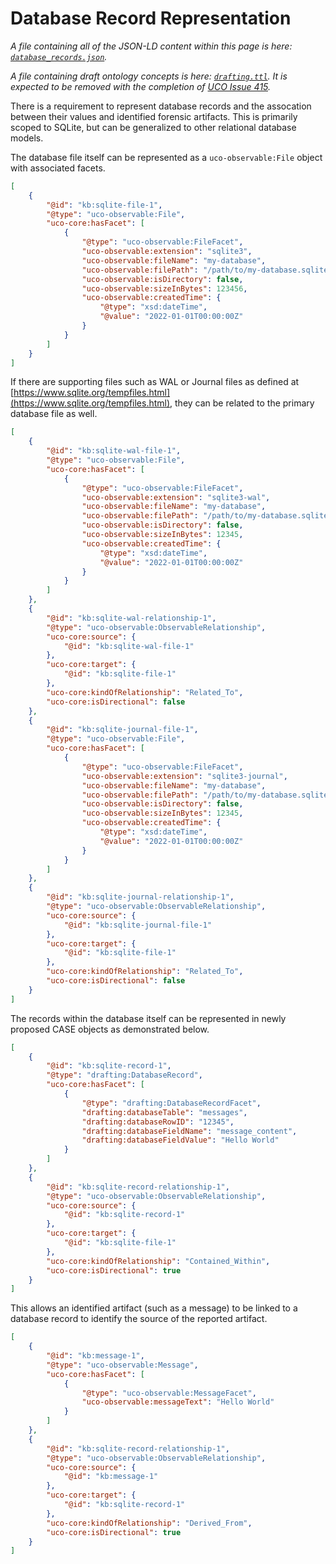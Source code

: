 <!--
GENERATED FILE  README.md is generated from source files.  Edits to it will be overwritten by automated processes.:

If you need to edit its content, edit src/README.md.in, and then re-run `make` to re-build the file.
-->


# Database Record Representation

*A file containing all of the JSON-LD content within this page is here: [`database_records.json`](database_records.json).*

*A file containing draft ontology concepts is here: [`drafting.ttl`](drafting.ttl).  It is expected to be removed with the completion of [UCO Issue 415](https://github.com/ucoProject/UCO/issues/415).*

There is a requirement to represent database records and the assocation between their values and identified forensic artifacts. This is primarily scoped to SQLite, but can be generalized to other relational database models.

The database file itself can be represented as a `uco-observable:File` object with associated facets.

```json
[
    {
        "@id": "kb:sqlite-file-1",
        "@type": "uco-observable:File",
        "uco-core:hasFacet": [
            {
                "@type": "uco-observable:FileFacet",
                "uco-observable:extension": "sqlite3",
                "uco-observable:fileName": "my-database",
                "uco-observable:filePath": "/path/to/my-database.sqlite3",
                "uco-observable:isDirectory": false,
                "uco-observable:sizeInBytes": 123456,
                "uco-observable:createdTime": {
                    "@type": "xsd:dateTime",
                    "@value": "2022-01-01T00:00:00Z"
                }
            }
        ]
    }
]

```


If there are supporting files such as WAL or Journal files as defined at [https://www.sqlite.org/tempfiles.html](https://www.sqlite.org/tempfiles.html), they can be related to the primary database file as well.

```json
[
    {
        "@id": "kb:sqlite-wal-file-1",
        "@type": "uco-observable:File",
        "uco-core:hasFacet": [
            {
                "@type": "uco-observable:FileFacet",
                "uco-observable:extension": "sqlite3-wal",
                "uco-observable:fileName": "my-database",
                "uco-observable:filePath": "/path/to/my-database.sqlite3-wal",
                "uco-observable:isDirectory": false,
                "uco-observable:sizeInBytes": 12345,
                "uco-observable:createdTime": {
                    "@type": "xsd:dateTime",
                    "@value": "2022-01-01T00:00:00Z"
                }
            }
        ]
    },
    {
        "@id": "kb:sqlite-wal-relationship-1",
        "@type": "uco-observable:ObservableRelationship",
        "uco-core:source": {
            "@id": "kb:sqlite-wal-file-1"
        },
        "uco-core:target": {
            "@id": "kb:sqlite-file-1"
        },
        "uco-core:kindOfRelationship": "Related_To",
        "uco-core:isDirectional": false
    },
    {
        "@id": "kb:sqlite-journal-file-1",
        "@type": "uco-observable:File",
        "uco-core:hasFacet": [
            {
                "@type": "uco-observable:FileFacet",
                "uco-observable:extension": "sqlite3-journal",
                "uco-observable:fileName": "my-database",
                "uco-observable:filePath": "/path/to/my-database.sqlite3-journal",
                "uco-observable:isDirectory": false,
                "uco-observable:sizeInBytes": 12345,
                "uco-observable:createdTime": {
                    "@type": "xsd:dateTime",
                    "@value": "2022-01-01T00:00:00Z"
                }
            }
        ]
    },
    {
        "@id": "kb:sqlite-journal-relationship-1",
        "@type": "uco-observable:ObservableRelationship",
        "uco-core:source": {
            "@id": "kb:sqlite-journal-file-1"
        },
        "uco-core:target": {
            "@id": "kb:sqlite-file-1"
        },
        "uco-core:kindOfRelationship": "Related_To",
        "uco-core:isDirectional": false
    }
]

```


The records within the database itself can be represented in newly proposed CASE objects as demonstrated below.

```json
[
    {
        "@id": "kb:sqlite-record-1",
        "@type": "drafting:DatabaseRecord",
        "uco-core:hasFacet": [
            {
                "@type": "drafting:DatabaseRecordFacet",
                "drafting:databaseTable": "messages",
                "drafting:databaseRowID": "12345",
                "drafting:databaseFieldName": "message_content",
                "drafting:databaseFieldValue": "Hello World"
            }
        ]
    },
    {
        "@id": "kb:sqlite-record-relationship-1",
        "@type": "uco-observable:ObservableRelationship",
        "uco-core:source": {
            "@id": "kb:sqlite-record-1"
        },
        "uco-core:target": {
            "@id": "kb:sqlite-file-1"
        },
        "uco-core:kindOfRelationship": "Contained_Within",
        "uco-core:isDirectional": true
    }
]

```


This allows an identified artifact (such as a message) to be linked to a database record to identify the source of the reported artifact.

```json
[
    {
        "@id": "kb:message-1",
        "@type": "uco-observable:Message",
        "uco-core:hasFacet": [
            {
                "@type": "uco-observable:MessageFacet",
                "uco-observable:messageText": "Hello World"
            }
        ]
    },
    {
        "@id": "kb:sqlite-record-relationship-1",
        "@type": "uco-observable:ObservableRelationship",
        "uco-core:source": {
            "@id": "kb:message-1"
        },
        "uco-core:target": {
            "@id": "kb:sqlite-record-1"
        },
        "uco-core:kindOfRelationship": "Derived_From",
        "uco-core:isDirectional": true
    }
]

```
